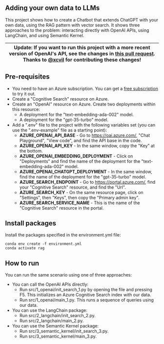 ## Adding your own data to LLMs

This project shows how to create a Chatbot that extends ChatGPT with your own data, using the RAG pattern with vector search. It shows three approaches to the problem: interacting directly with OpenAI APIs, using LangChain, and using Semantic Kernel. 


| Update: If you want to run this project with a more recent version of OpenAI's API, see the changes in [this pull request](https://github.com/bstollnitz/rag/pull/2).<br/> Thanks to [@xcvil](https://github.com/xcvil) for contributing these changes! |
|------|


## Pre-requisites
- You need to have an Azure subscription. You can get a [free subscription](https://azure.microsoft.com/en-us/free) to try it out.
- Create a "Cognitive Search" resource on Azure.
- Create an "OpenAI" resource on Azure. Create two deployments within this resource: 
    - A deployment for the "text-embedding-ada-002" model.
    - A deployment for the "gpt-35-turbo" model.
- Add a ".env" file to the project with the following variables set (you can use the ".env-example" file as a starting point):
    - **AZURE_OPENAI_API_BASE** - Go to https://oai.azure.com/, "Chat Playground", "View code", and find the API base in the code.
    - **AZURE_OPENAI_API_KEY** - In the same window, copy the "Key" at the bottom.
    - **AZURE_OPENAI_EMBEDDING_DEPLOYMENT** - Click on "Deployments" and find the name of the deployment for the "text-embedding-ada-002" model.
    - **AZURE_OPENAI_CHATGPT_DEPLOYMENT** - In the same window, find the name of the deployment for the "gpt-35-turbo" model.
    - **AZURE_SEARCH_ENDPOINT** - Go to https://portal.azure.com/, find your "Cognitive Search" resource, and find the "Url".
    - **AZURE_SEARCH_KEY** - On the same resource page, click on "Settings", then "Keys", then copy the "Primary admin key".
    - **AZURE_SEARCH_SERVICE_NAME** - This is the name of the "Cognitive Search" resource in the portal.


## Install packages

Install the packages specified in the environment.yml file:

```
conda env create -f environment.yml
conda activate rag
```


## How to run

You can run the same scenario using one of three approaches:
- You can call the OpenAI APIs directly:
    - Run src/1_openai/init_search_1.py by opening the file and pressing F5. This initializes an Azure Cognitive Search index with our data.
    - Run src/1_openai/main_1.py. This runs a sequence of queries using our data.
- You can use the LangChain package:
    - Run src/2_langchain/init_search_2.py.
    - Run src/2_langchain/main_2.py.
- You can use the Semantic Kernel package:
    - Run src/3_semantic_kernel/init_search_3.py.
    - Run src/3_semantic_kernel/main_3.py.

